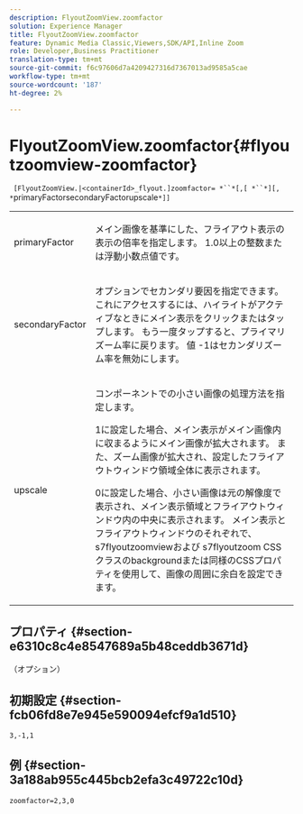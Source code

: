 ```yaml
---
description: FlyoutZoomView.zoomfactor
solution: Experience Manager
title: FlyoutZoomView.zoomfactor
feature: Dynamic Media Classic,Viewers,SDK/API,Inline Zoom
role: Developer,Business Practitioner
translation-type: tm+mt
source-git-commit: f6c97606d7a4209427316d7367013ad9585a5cae
workflow-type: tm+mt
source-wordcount: '187'
ht-degree: 2%

---
```



# FlyoutZoomView.zoomfactor{#flyoutzoomview-zoomfactor}

` [FlyoutZoomView.|<containerId>_flyout.]zoomfactor= *``*[,[ *``*][, *`primaryFactorsecondaryFactorupscale`*]]`

<table id="table_9B98C97485DD4DEB8A6ECBCE8DF6B886"> 
 <tbody> 
  <tr> 
   <td colname="col1"> <p> <span class="codeph"> <span class="varname"> primaryFactor</span> </span> </p> </td> 
   <td colname="col2"> <p> メイン画像を基準にした、フライアウト表示の表示の倍率を指定します。<span class="codeph"> 1.0</span>以上の整数または浮動小数点値です。 </p> </td> 
  </tr> 
  <tr> 
   <td colname="col1"> <p> <span class="codeph"> <span class="varname"> secondaryFactor</span> </span> </p> </td> 
   <td colname="col2"> <p> オプションでセカンダリ要因を指定できます。これにアクセスするには、ハイライトがアクティブなときにメイン表示をクリックまたはタップします。 もう一度タップすると、プライマリズーム率に戻ります。 値<span class="codeph"> -1</span>はセカンダリズーム率を無効にします。 </p> </td> 
  </tr> 
  <tr> 
   <td colname="col1"> <p><span class="codeph"><span class="varname"> upscale</span></span> </p> </td> 
   <td colname="col2"> <p>コンポーネントでの小さい画像の処理方法を指定します。 </p> <p><span class="codeph"> 1</span>に設定した場合、メイン表示がメイン画像内に収まるようにメイン画像が拡大されます。 また、ズーム画像が拡大され、設定したフライアウトウィンドウ領域全体に表示されます。 </p> <p><span class="codeph"> 0</span>に設定した場合、小さい画像は元の解像度で表示され、メイン表示領域とフライアウトウィンドウ内の中央に表示されます。 メイン表示とフライアウトウィンドウのそれぞれで、<span class="codeph"> s7flyoutzoomview</span>および<span class="codeph"> s7flyoutzoom</span> CSSクラスのbackgroundまたは同様のCSSプロパティを使用して、画像の周囲に余白を設定できます。 </p> </td> 
  </tr> 
 </tbody> 
</table>

## プロパティ {#section-e6310c8c4e8547689a5b48ceddb3671d}

（オプション）

## 初期設定 {#section-fcb06fd8e7e945e590094efcf9a1d510}

`3,-1,1`

## 例 {#section-3a188ab955c445bcb2efa3c49722c10d}

`zoomfactor=2,3,0`
